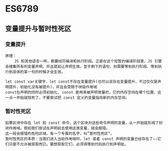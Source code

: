 # ES6789

## 变量提升与暂时性死区


### 变量提升
    原理：
        JS 和其他语言一样，都要经历编译和执行阶段。正是在这个短暂的编译阶段里，JS 引擎会搜集所有的变量声明，并且提前让声明生效。至于剩下的语句，则需要等到执行阶段、等到执行到具体的某一句的时候才会生效。

    let const var关键字，let const不存在变量提升(也可以说存在变量提升，不过仅仅是声明提升，初始化没有被提升)，并且会受限于块级作用域  
    const在声明的同时必须初始化, const 是用来被声明常量的，它的内存空间在哪个位置，这一点一开始就锁死了，不要尝试把 const 定义的变量指向新的内存空间。


### 暂时性死区
    如果区块中存在 let 和 const 命令，这个区块对这些命令声明的变量，从一开始就形成了封闭作用域。假如我们尝试在声明前去使用这类变量，就会报错。
    这一段会报错的危险区域，有一个专属的名字，叫”暂时性死区“。
    暂时性死区的本质：当我们进入当前作用域时，let 或者 const 声明的变量已经存在了——它们只是不允许被获取而已。要想获取它们，必须得等到代码执行到声明处。